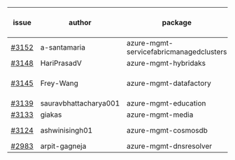 | issue | author | package | assignee | bot advice | created date of issue | target release date | date from target |
| ------ | ------ | ------ | ------ | ------ | ------ | ------ | :-----: |
| [#3152](https://github.com/Azure/sdk-release-request/issues/3152) | a-santamaria | azure-mgmt-servicefabricmanagedclusters | BigCat20196 | new issue. | 09-09 | 09-14 |  |
| [#3148](https://github.com/Azure/sdk-release-request/issues/3148) | HariPrasadV | azure-mgmt-hybridaks | Wzb123456789 |  | 09-07 | 10-11 |  |
| [#3145](https://github.com/Azure/sdk-release-request/issues/3145) | Frey-Wang | azure-mgmt-datafactory | Wzb123456789 | close to release date.  | 09-06 | 09-12 | 2 |
| [#3139](https://github.com/Azure/sdk-release-request/issues/3139) | sauravbhattacharya001 | azure-mgmt-education | BigCat20196 |  | 09-02 | 10-17 |  |
| [#3133](https://github.com/Azure/sdk-release-request/issues/3133) | giakas | azure-mgmt-media | Wzb123456789 | Hold on | 09-01 | 09-13 |  |
| [#3124](https://github.com/Azure/sdk-release-request/issues/3124) | ashwinisingh01 | azure-mgmt-cosmosdb | BigCat20196 | new comment. | 08-29 | 09-02 |  |
| [#2983](https://github.com/Azure/sdk-release-request/issues/2983) | arpit-gagneja | azure-mgmt-dnsresolver | Wzb123456789 |  | 07-05 | 09-30 |  |
